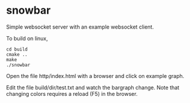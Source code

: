 # snowbar
Simple websocket server with an example websocket client.

To build on linux,

    cd build
    cmake ..
    make
    ./snowbar

Open the file http/index.html with a browser and click on example graph.

Edit the file build/dir/test.txt and watch the bargraph change. Note that changing colors requires a reload (F5) in the browser.